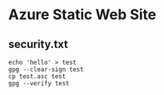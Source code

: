 # Azure Static Web Site

## security.txt

```
echo 'hello' > test
gpg --clear-sign test
cp test.asc test
gpg --verify test 
```
